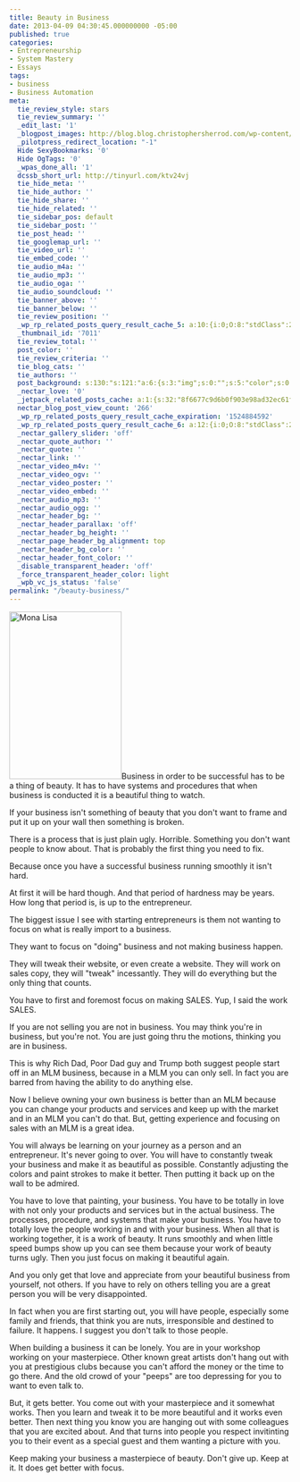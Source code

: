 ```yaml
---
title: Beauty in Business
date: 2013-04-09 04:30:45.000000000 -05:00
published: true
categories:
- Entrepreneurship
- System Mastery
- Essays
tags:
- business
- Business Automation
meta:
  tie_review_style: stars
  tie_review_summary: ''
  _edit_last: '1'
  _blogpost_images: http://blog.blog.christophersherrod.com/wp-content/uploads/images/video1.jpg
  _pilotpress_redirect_location: "-1"
  Hide SexyBookmarks: '0'
  Hide OgTags: '0'
  _wpas_done_all: '1'
  dcssb_short_url: http://tinyurl.com/ktv24vj
  tie_hide_meta: ''
  tie_hide_author: ''
  tie_hide_share: ''
  tie_hide_related: ''
  tie_sidebar_pos: default
  tie_sidebar_post: ''
  tie_post_head: ''
  tie_googlemap_url: ''
  tie_video_url: ''
  tie_embed_code: ''
  tie_audio_m4a: ''
  tie_audio_mp3: ''
  tie_audio_oga: ''
  tie_audio_soundcloud: ''
  tie_banner_above: ''
  tie_banner_below: ''
  tie_review_position: ''
  _wp_rp_related_posts_query_result_cache_5: a:10:{i:0;O:8:"stdClass":2:{s:7:"post_id";s:2:"20";s:5:"score";s:17:"19.03182884119708";}i:1;O:8:"stdClass":2:{s:7:"post_id";s:2:"37";s:5:"score";s:17:"15.68387597410193";}i:2;O:8:"stdClass":2:{s:7:"post_id";s:4:"2283";s:5:"score";s:18:"15.229229503939505";}i:3;O:8:"stdClass":2:{s:7:"post_id";s:4:"4593";s:5:"score";s:17:"15.10851182924656";}i:4;O:8:"stdClass":2:{s:7:"post_id";s:4:"7097";s:5:"score";s:18:"14.662224726618142";}i:5;O:8:"stdClass":2:{s:7:"post_id";s:3:"310";s:5:"score";s:17:"13.16019560172462";}i:6;O:8:"stdClass":2:{s:7:"post_id";s:2:"98";s:5:"score";s:18:"12.391372202988293";}i:7;O:8:"stdClass":2:{s:7:"post_id";s:2:"35";s:5:"score";s:18:"11.253986191730878";}i:8;O:8:"stdClass":2:{s:7:"post_id";s:4:"6919";s:5:"score";s:17:"9.043419335893145";}i:9;O:8:"stdClass":2:{s:7:"post_id";s:4:"6757";s:5:"score";s:17:"9.043419335893145";}}
  _thumbnail_id: '7011'
  tie_review_total: ''
  post_color: ''
  tie_review_criteria: ''
  tie_blog_cats: ''
  tie_authors: ''
  post_background: s:130:"s:121:"a:6:{s:3:"img";s:0:"";s:5:"color";s:0:"";s:6:"repeat";s:0:"";s:10:"attachment";s:0:"";s:3:"hor";s:0:"";s:3:"ver";s:0:"";}";";
  _nectar_love: '0'
  _jetpack_related_posts_cache: a:1:{s:32:"8f6677c9d6b0f903e98ad32ec61f8deb";a:2:{s:7:"expires";i:1506149493;s:7:"payload";a:3:{i:0;a:1:{s:2:"id";i:1801;}i:1;a:1:{s:2:"id";i:1176;}i:2;a:1:{s:2:"id";i:6776;}}}}
  nectar_blog_post_view_count: '266'
  _wp_rp_related_posts_query_result_cache_expiration: '1524884592'
  _wp_rp_related_posts_query_result_cache_6: a:12:{i:0;O:8:"stdClass":2:{s:7:"post_id";s:4:"4765";s:5:"score";s:18:"60.177716254674436";}i:1;O:8:"stdClass":2:{s:7:"post_id";s:4:"1513";s:5:"score";s:17:"29.59942439571569";}i:2;O:8:"stdClass":2:{s:7:"post_id";s:2:"20";s:5:"score";s:18:"28.283634716024984";}i:3;O:8:"stdClass":2:{s:7:"post_id";s:4:"4593";s:5:"score";s:18:"26.053447686024683";}i:4;O:8:"stdClass":2:{s:7:"post_id";s:2:"37";s:5:"score";s:18:"25.576625639073143";}i:5;O:8:"stdClass":2:{s:7:"post_id";s:4:"7097";s:5:"score";s:18:"24.956315782415118";}i:6;O:8:"stdClass":2:{s:7:"post_id";s:4:"1179";s:5:"score";s:18:"24.681090663648867";}i:7;O:8:"stdClass":2:{s:7:"post_id";s:3:"724";s:5:"score";s:17:"23.37554941898465";}i:8;O:8:"stdClass":2:{s:7:"post_id";s:3:"310";s:5:"score";s:18:"22.943014969512134";}i:9;O:8:"stdClass":2:{s:7:"post_id";s:2:"98";s:5:"score";s:18:"22.132084753631467";}i:10;O:8:"stdClass":2:{s:7:"post_id";s:2:"35";s:5:"score";s:17:"20.75972773125565";}i:11;O:8:"stdClass":2:{s:7:"post_id";s:4:"1882";s:5:"score";s:17:"20.53422540925813";}}
  _nectar_gallery_slider: 'off'
  _nectar_quote_author: ''
  _nectar_quote: ''
  _nectar_link: ''
  _nectar_video_m4v: ''
  _nectar_video_ogv: ''
  _nectar_video_poster: ''
  _nectar_video_embed: ''
  _nectar_audio_mp3: ''
  _nectar_audio_ogg: ''
  _nectar_header_bg: ''
  _nectar_header_parallax: 'off'
  _nectar_header_bg_height: ''
  _nectar_page_header_bg_alignment: top
  _nectar_header_bg_color: ''
  _nectar_header_font_color: ''
  _disable_transparent_header: 'off'
  _force_transparent_header_color: light
  _wpb_vc_js_status: 'false'
permalink: "/beauty-business/"
---
```

<p><img class="alignright size-medium wp-image-6723" src="{{ site.baseurl }}/posts/2013/04/Mona_Lisa-201x300.jpg" alt="Mona Lisa" width="201" height="300" />Business in order to be successful has to be a thing of beauty. It has to have systems and procedures that when business is conducted it is a beautiful thing to watch.</p>
<p>If your business isn't something of beauty that you don't want to frame and put it up on your wall then something is broken.</p>
<p>There is a process that is just plain ugly. Horrible. Something you don't want people to know about. That is probably the first thing you need to fix.</p>
<p>Because once you have a successful business running smoothly it isn't hard.</p>
<p>At first it will be hard though. And that period of hardness may be years. How long that period is, is up to the entrepreneur.</p>
<p>The biggest issue I see with starting entrepreneurs is them not wanting to focus on what is really import to a business.</p>
<p>They want to focus on "doing" business and not making business happen.</p>
<p>They will tweak their website, or even create a website. They will work on sales copy, they will "tweak" incessantly. They will do everything but the only thing that counts.</p>
<p>You have to first and foremost focus on making SALES. Yup, I said the work SALES.</p>
<p>If you are not selling you are not in business. You may think you're in business, but you're not. You are just going thru the motions, thinking you are in business.</p>
<p>This is why Rich Dad, Poor Dad guy and Trump both suggest people start off in an MLM business, because in a MLM you can only sell. In fact you are barred from having the ability to do anything else.</p>
<p>Now I believe owning your own business is better than an MLM because you can change your products and services and keep up with the market and in an MLM you can't do that. But, getting experience and focusing on sales with an MLM is a great idea.</p>
<p>You will always be learning on your journey as a person and an entrepreneur. It's never going to over. You will have to constantly tweak your business and make it as beautiful as possible. Constantly adjusting the colors and paint strokes to make it better. Then putting it back up on the wall to be admired.</p>
<p>You have to love that painting, your business. You have to be totally in love with not only your products and services but in the actual business. The processes, procedure, and systems that make your business. You have to totally love the people working in and with your business. When all that is working together, it is a work of beauty. It runs smoothly and when little speed bumps show up you can see them because your work of beauty turns ugly. Then you just focus on making it beautiful again.</p>
<p>And you only get that love and appreciate from your beautiful business from yourself, not others. If you have to rely on others telling you are a great person you will be very disappointed.</p>
<p>In fact when you are first starting out, you will have people, especially some family and friends, that think you are nuts, irresponsible and destined to failure. It happens. I suggest you don't talk to those people.</p>
<p>When building a business it can be lonely. You are in your workshop working on your masterpiece. Other known great artists don't hang out with you at prestigious clubs because you can't afford the money or the time to go there. And the old crowd of your "peeps" are too depressing for you to want to even talk to.</p>
<p>But, it gets better. You come out with your masterpiece and it somewhat works. Then you learn and tweak it to be more beautiful and it works even better. Then next thing you know you are hanging out with some colleagues that you are excited about. And that turns into people you respect invitinting you to their event as a special guest and them wanting a picture with you.</p>
<p>Keep making your business a masterpiece of beauty. Don't give up. Keep at it. It does get better with focus.</p>
